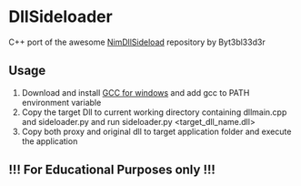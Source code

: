 # DllSideloader
C++ port of the awesome [NimDllSideload](https://github.com/byt3bl33d3r/NimDllSideload/tree/main) repository by Byt3bl33d3r

## Usage

1. Download and install [GCC for windows](https://www.mingw-w64.org/downloads/) and add gcc to PATH environment variable
2. Copy the target Dll to current working directory containing dllmain.cpp and sideloader.py and run sideloader.py <target_dll_name.dll>
3. Copy both proxy and original dll to target application folder and execute the application



## !!! For Educational Purposes only !!! 
